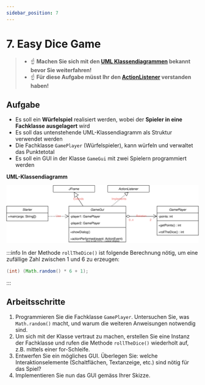 ```yaml
---
sidebar_position: 7
---
```


# 7. Easy Dice Game

> - :point_up: **Machen Sie sich mit den [UML Klassendiagrammen](../uml.md) bekannt bevor Sie weiterfahren!**
> - :point_up: **Für diese Aufgabe müsst Ihr den [ActionListener](../konzepte/actionlistener) verstanden haben!**

## Aufgabe

- Es soll ein **Würfelspiel** realisiert werden, wobei der **Spieler in eine Fachklasse ausgelagert** wird
- Es soll das untenstehende UML-Klassendiagramm als Struktur verwendet werden
- Die Fachklasse `GamePlayer` (Würfelspieler), kann würfeln und verwaltet das Punktetotal
- Es soll ein GUI in der Klasse `GameGui` mit zwei Spielern programmiert werden

**UML-Klassendiagramm**

![](../img/dice-game-uml.drawio.svg)

:::info
In der Methode `rollTheDice()` ist folgende Berechnung nötig, um eine zufällige Zahl zwischen 1 und 6 zu erzeugen:

```java title="Zufallszahl zwischen 1 und 6"
(int) (Math.random() * 6 + 1);
```
:::

## Arbeitsschritte

1. Programmieren Sie die Fachklasse `GamePlayer`. Untersuchen Sie, was `Math.random()` macht, und warum die weiteren Anweisungen notwendig sind.
1. Um sich mit der Klasse vertraut zu machen, erstellen Sie eine Instanz der Fachklasse und rufen die Methode `rollTheDice()` wiederholt auf, z.B. mittels einer for-Schleife. 
1. Entwerfen Sie ein mögliches GUI. Überlegen Sie: welche Interaktionselemente (Schaltflächen, Textanzeige, etc.) sind nötig für das Spiel?
1. Implementieren Sie nun das GUI gemäss Ihrer Skizze.
